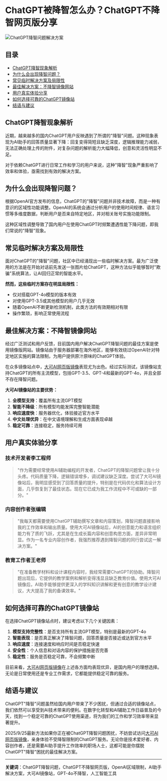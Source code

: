 # ChatGPT被降智怎么办？ChatGPT不降智网页版分享

![ChatGPT降智问题解决方案](https://github.com/user-attachments/assets/0491a1da-6671-4161-94d0-a7c0a84e4d3f)


## 目录

- [ChatGPT降智现象解析](#chatgpt降智现象解析)
- [为什么会出现降智问题？](#为什么会出现降智问题)
- [常见临时解决方案及局限性](#常见临时解决方案及局限性)
- [最佳解决方案：不降智镜像网站](#最佳解决方案不降智镜像网站)
- [用户真实体验分享](#用户真实体验分享)
- [如何选择可靠的ChatGPT镜像站](#如何选择可靠的chatgpt镜像站)
- [结语与建议](#结语与建议)

## ChatGPT降智现象解析

近期，越来越多的国内ChatGPT用户反映遇到了所谓的"降智"问题。这种现象表现为AI助手的回答质量显著下降：回复变得简短且缺乏深度，逻辑推理能力减弱，无法正确处理上传的附件，对复杂问题的解析能力大幅降低，创意和灵活性明显不足。

对于依赖ChatGPT进行日常工作和学习的用户来说，这种"降智"现象严重影响了效率和体验，亟需找到有效的解决方案。

## 为什么会出现降智问题？

根据OpenAI官方发布的信息，ChatGPT的"降智"问题并非技术故障，而是一种有意识的区域性功能调整。OpenAI的系统会通过分析用户的使用时间规律、语言习惯等多维度数据，判断用户是否来自特定地区，并对相关账号实施功能限制。

这种区域性调整导致了国内用户在使用ChatGPT时频繁遭遇性能下降问题，即我们常说的"降智"现象。

## 常见临时解决方案及局限性

面对ChatGPT的"降智"问题，社区中已经涌现出一些临时解决方案。最为广泛使用的方法是在开始对话前先发送一张图片给ChatGPT，这种方法似乎能够暂时"欺骗"系统算法，让AI回归正常的智能水平。

**然而，这些临时方案存在明显局限性：**

- 仅对搭载GPT-4o模型的版本有效
- 对使用GPT-3.5或其他模型的用户几乎无效
- 随着OpenAI不断更新检测机制，此类方法的有效期相对有限
- 操作繁琐，影响正常使用流程

## 最佳解决方案：不降智镜像网站

经过广泛测试和用户反馈，目前国内用户解决ChatGPT降智问题的最佳方案是使用镜像版网站。镜像站由于服务器部署在海外地区，能够有效绕过OpenAI针对特定地区实施的算法限制，为用户提供原汁原味的ChatGPT体验。

在众多镜像站点中，[大可AI网页版镜像](https://www.dk82.com/17.html)表现尤为出色。经过实际测试，该镜像站支持ChatGPT的所有主流模型，包括GPT-3.5、GPT-4和最新的GPT-4o，并且全部不存在降智问题。

**大可AI镜像站的主要优势：**

1. **全模型支持**：覆盖所有主流GPT模型
2. **智能不降级**：所有模型均能发挥完整智能潜能
3. **响应速度快**：服务器优化，体验接近官方水平
4. **中文处理优异**：在中文语境理解和生成方面表现卓越
5. **稳定可靠**：连接稳定，服务持续可用

## 用户真实体验分享

### 技术开发者李工程师

> "作为需要经常使用AI辅助编程的开发者，ChatGPT的降智问题曾让我十分头疼。代码质量下降，逻辑错误增多，调试建议缺乏深度。尝试了大可AI镜像站后，我明显感受到了回答质量的提升，特别是在代码优化和算法设计方面，几乎恢复到了最佳状态。现在它已成为我工作流程中不可或缺的一部分。"

### 内容创作者张编辑

> "我每天都需要使用ChatGPT辅助撰写文章和内容策划，降智问题直接影响我的工作效率和输出质量。使用大可AI镜像站后，AI的创意能力和语言组织能力有了质的飞跃，尤其是在生成长篇内容和创意构思方面，差异非常明显。作为一名专业内容创作者，我强烈推荐遇到降智问题的同行尝试这一解决方案。"

### 教育工作者王老师

> "在准备教学材料和设计课程内容时，我经常需要ChatGPT的协助。降智问题出现后，它提供的教学案例和解析变得浅显且缺乏教育价值。使用大可AI镜像后，AI助手能够提供更深入的学科知识讲解和更有创意的教学设计建议，大大提高了我的备课效率。"

## 如何选择可靠的ChatGPT镜像站

在选择ChatGPT镜像站点时，建议考虑以下几个关键因素：

1. **模型支持完整性**：是否支持所有主流GPT模型，特别是最新的GPT-4o
2. **智能表现**：是否真正解决了降智问题，回答质量是否接近或达到官方水平
3. **响应速度**：连接速度和响应时间是否稳定快速
4. **安全性**：个人信息和对话内容的保护措施是否完善
5. **稳定性**：服务是否稳定可靠，不会频繁中断

目前来看，[大可AI网页版镜像](https://www.dk82.com/17.html)在上述各方面均表现优异，是国内用户的理想选择。无论是日常使用还是专业工作需求，它都能提供稳定可靠的服务。

## 结语与建议

ChatGPT"降智"问题虽然给国内用户带来了不少困扰，但通过合适的镜像站点，我们依然可以享受到AI技术带来的便利。在数字化转型和AI辅助工作日益普及的今天，找到一个稳定可靠的ChatGPT使用渠道，将为我们的工作和学习效率带来显著提升。

2025/9/25最新方法如果你正在被ChatGPT降智问题困扰，不妨尝试访问[大可AI网页版镜像](https://www.dk82.com/17.html)，亲身体验不受降智限制的ChatGPT服务。无论你是技术爱好者、内容创作者，还是需要AI助手提升工作效率的职场人士，这都可能是你摆脱ChatGPT"降智"困扰的最佳解决方案。

---

**关键词**：ChatGPT降智问题，ChatGPT不降智网页版，OpenAI区域限制，AI助手解决方案，大可AI镜像站，GPT-4o不降智，人工智能工具
